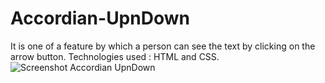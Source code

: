 # Accordian-UpnDown
It is one of a feature by which a person can see the text by clicking on the arrow button. Technologies used : HTML and CSS.
![Screenshot Accordian UpnDown](https://user-images.githubusercontent.com/87596690/185807657-1519c0bc-73b1-47ae-9490-2a3a9fa86b99.png)
